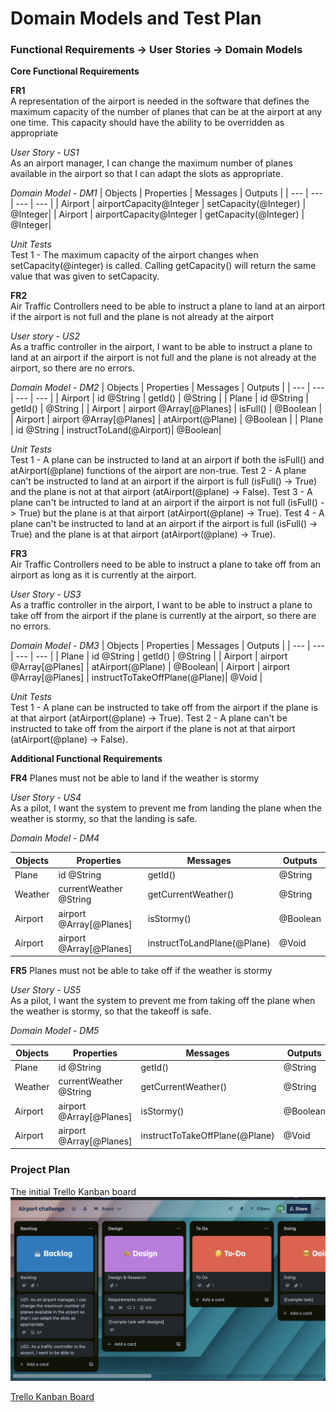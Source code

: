 # Domain Models and Test Plan

### Functional Requirements -> User Stories -> Domain Models

**Core Functional Requirements**

**FR1**\
A representation of the airport is needed in the software that defines the maximum capacity of the number of planes that can be at the airport at any one time. This capacity should have the ability to be overridden as appropriate

*User Story - US1*\
As an airport manager, I can change the maximum number of planes available in the airport so that I can adapt the slots as appropriate.

*Domain Model - DM1*
| Objects | Properties | Messages | Outputs |
| --- | ---| --- | --- |
| Airport | airportCapacity@Integer | setCapacity(@Integer) | @Integer|
| Airport | airportCapacity@Integer | getCapacity(@Integer) | @Integer|  

*Unit Tests*\
Test 1 - The maximum capacity of the airport changes when setCapacity(@integer) is called. Calling getCapacity() will return the same value that was given to setCapacity.


**FR2**\
Air Traffic Controllers need to be able to instruct a plane to land at an airport if the airport is not full and the plane is not already at the airport

*User story - US2*\
As a traffic controller in the airport, I want to be able to instruct a plane to land at an airport if the airport is not full and the plane is not already at the airport, so there are no errors.

*Domain Model - DM2*
| Objects | Properties | Messages | Outputs |
| --- | ---| --- | --- |
| Airport | id @String              | getId()              | @String |
| Plane   | id @String              | getId()              | @String | 
| Airport | airport @Array[@Planes] | isFull()             | @Boolean   |
| Airport | airport @Array[@Planes] | atAirport(@Plane)    | @Boolean |
| Plane   | id @String              | instructToLand(@Airport)| @Boolean|

*Unit Tests*\
Test 1 - A plane can be instructed to land at an airport if both the isFull() and atAirport(@plane) functions of the airport are non-true.
Test 2 - A plane can't be instructed to land at an airport if the airport is full (isFull() -> True) and the plane is not at that airport (atAirport(@plane) -> False).
Test 3 -  A plane can't be intructed to land at an airport if the airport is not full (isFull() -> True) but the plane is at that airport (atAirport(@plane) -> True).
Test 4 - A plane can't be instructed to land at an airport if the airport is full (isFull() -> True) and the plane is at that airport (atAirport(@plane) -> True).


**FR3**\
Air Traffic Controllers need to be able to instruct a plane to take off from an airport as long as it is currently at the airport.

*User Story - US3*\
As a traffic controller in the airport, I want to be able to instruct a plane to take off from the airport if the plane is currently at the airport, so there are no errors.

*Domain Model - DM3*
| Objects | Properties | Messages | Outputs |
| --- | ---| --- | --- |
| Plane   | id @String               | getId()                       | @String |
| Airport | airport @Array[@Planes]  | atAirport(@Plane)             | @Boolean|
| Airport | airport @Array[@Planes]  | instructToTakeOffPlane(@Plane)| @Void   |

*Unit Tests*\
Test 1 - A plane can be instructed to take off from the airport if the plane is at that airport (atAirport(@plane) -> True).
Test 2 - A plane can't be instructed to take off from the airport if the plane is not at that airport (atAirport(@plane) -> False).

**Additional Functional Requirements**

**FR4**
Planes must not be able to land if the weather is stormy

*User Story - US4*\
As a pilot, I want the system to prevent me from landing the plane when the weather is stormy, so that the landing is safe.

*Domain Model - DM4*

| Objects | Properties | Messages | Outputs |
| --- | --- | --- | --- |
| Plane   | id @String               | getId()                            | @String |
| Weather | currentWeather @String   | getCurrentWeather()                | @String |
| Airport | airport @Array[@Planes]  | isStormy()                         | @Boolean|
| Airport | airport @Array[@Planes]  | instructToLandPlane(@Plane)        | @Void   |



**FR5**
Planes must not be able to take off if the weather is stormy

*User Story - US5*\
As a pilot, I want the system to prevent me from taking off the plane when the weather is stormy, so that the takeoff is safe.

*Domain Model - DM5*

| Objects | Properties | Messages | Outputs |
| --- | --- | --- | --- |
| Plane   | id @String               | getId()                           | @String |
| Weather | currentWeather @String   | getCurrentWeather()               | @String |
| Airport | airport @Array[@Planes]  | isStormy()                        | @Boolean|
| Airport | airport @Array[@Planes]  | instructToTakeOffPlane(@Plane)    | @Void   |


### Project Plan
The initial Trello Kanban  board
![Initial Kanban board](/images/initial-Kanban-board.png)



[Trello Kanban Board](https://trello.com/b/1tG3lkKF/airport-challenge)